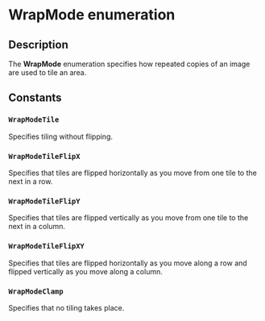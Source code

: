 # WrapMode enumeration

## Description

The **WrapMode** enumeration specifies how repeated copies of an image are used to tile an area.

## Constants

### `WrapModeTile`

Specifies tiling without flipping.

### `WrapModeTileFlipX`

Specifies that tiles are flipped horizontally as you move from one tile to the next in a row.

### `WrapModeTileFlipY`

Specifies that tiles are flipped vertically as you move from one tile to the next in a column.

### `WrapModeTileFlipXY`

Specifies that tiles are flipped horizontally as you move along a row and flipped vertically as you move along a column.

### `WrapModeClamp`

Specifies that no tiling takes place.